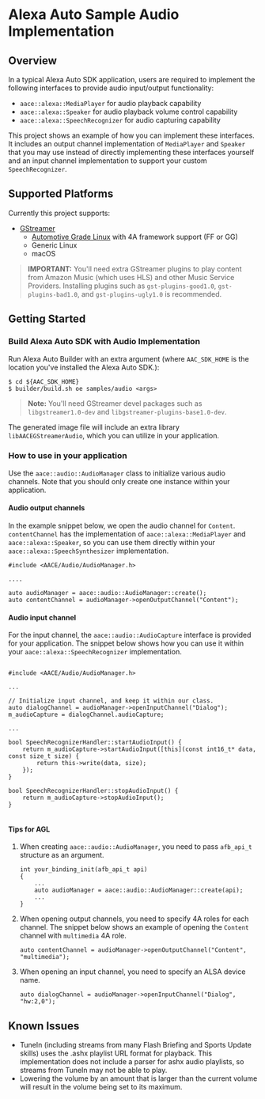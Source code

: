 # Alexa Auto Sample Audio Implementation

## Overview

In a typical Alexa Auto SDK application, users are required to implement the following interfaces to provide audio input/output functionality:

* `aace::alexa::MediaPlayer` for audio playback capability
* `aace::alexa::Speaker` for audio playback volume control capability
* `aace::alexa::SpeechRecognizer` for audio capturing capability

This project shows an example of how you can implement these interfaces. It includes an output channel implementation of `MediaPlayer` and `Speaker` that you may use instead of directly implementing these interfaces yourself and an input channel implementation to support your custom `SpeechRecognizer`.

## Supported Platforms

Currently this project supports:

* [GStreamer](https://gstreamer.freedesktop.org/)
  * [Automotive Grade Linux](https://www.automotivelinux.org/) with 4A framework support (FF or GG)
  * Generic Linux
  * macOS

>**IMPORTANT:** You'll need extra GStreamer plugins to play content from Amazon Music (which uses HLS) and other Music Service Providers. Installing plugins such as `gst-plugins-good1.0`, `gst-plugins-bad1.0`, and `gst-plugins-ugly1.0` is recommended.

## Getting Started

### Build Alexa Auto SDK with Audio Implementation

Run Alexa Auto Builder with an extra argument (where `AAC_SDK_HOME` is the location you've installed the Alexa Auto SDK.):

```
$ cd ${AAC_SDK_HOME}
$ builder/build.sh oe samples/audio <args>
```

>**Note:** You'll need GStreamer devel packages such as `libgstreamer1.0-dev` and `libgstreamer-plugins-base1.0-dev`.

The generated image file will include an extra library `libAACEGStreamerAudio`, which you can utilize in your application.

### How to use in your application

Use the `aace::audio::AudioManager` class to initialize various audio channels. Note that you should only create one instance within your application.

#### Audio output channels

In the example snippet below, we open the audio channel for `Content`. `contentChannel` has the implementation of `aace::alexa::MediaPlayer` and `aace::alexa::Speaker`, so you can use them directly within your `aace::alexa::SpeechSynthesizer` implementation.

```
#include <AACE/Audio/AudioManager.h>

....

auto audioManager = aace::audio::AudioManager::create();
auto contentChannel = audioManager->openOutputChannel("Content");
```

#### Audio input channel

For the input channel, the `aace::audio::AudioCapture` interface is provided for your application. The snippet below shows how you can use it within your `aace::alexa::SpeechRecognizer` implementation.

```

#include <AACE/Audio/AudioManager.h>

...

// Initialize input channel, and keep it within our class.
auto dialogChannel = audioManager->openInputChannel("Dialog");
m_audioCapture = dialogChannel.audioCapture;

...

bool SpeechRecognizerHandler::startAudioInput() {
    return m_audioCapture->startAudioInput([this](const int16_t* data, const size_t size) {
        return this->write(data, size);
    });
}

bool SpeechRecognizerHandler::stopAudioInput() {
    return m_audioCapture->stopAudioInput();
}


```

#### Tips for AGL

1. When creating `aace::audio::AudioManager`, you need to pass `afb_api_t` structure as an argument.

   ```
   int your_binding_init(afb_api_t api)
   {
       ...
       auto audioManager = aace::audio::AudioManager::create(api);
       ...
   }
   ```

2. When opening output channels, you need to specify 4A roles for each channel. The snippet below shows an example of opening the `Content` channel with `multimedia` 4A role.

   ```
   auto contentChannel = audioManager->openOutputChannel("Content", "multimedia");
   ```

3. When opening an input channel, you need to specify an ALSA device name.

   ```
   auto dialogChannel = audioManager->openInputChannel("Dialog", "hw:2,0");
   ```

## Known Issues

* TuneIn (including streams from many Flash Briefing and Sports Update skills) uses the .ashx playlist URL format for playback. This implementation does not include a parser for ashx audio playlists, so streams from TuneIn may not be able to play.
* Lowering the volume by an amount that is larger than the current volume will result in the volume being set to its maximum.